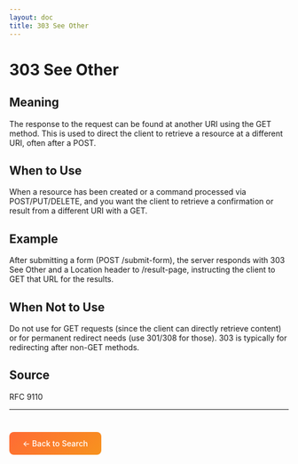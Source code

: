 ```yaml
---
layout: doc
title: 303 See Other
---
```


# 303 See Other

## Meaning

The response to the request can be found at another URI using the GET method. This is used to direct the client to retrieve a resource at a different URI, often after a POST.

## When to Use

When a resource has been created or a command processed via POST/PUT/DELETE, and you want the client to retrieve a confirmation or result from a different URI with a GET.

## Example

After submitting a form (POST /submit-form), the server responds with 303 See Other and a Location header to /result-page, instructing the client to GET that URL for the results.

## When Not to Use

Do not use for GET requests (since the client can directly retrieve content) or for permanent redirect needs (use 301/308 for those). 303 is typically for redirecting after non-GET methods.

## Source

RFC 9110

---

<div style="margin-top: 40px;">
  <a href="/" style="display: inline-block; padding: 12px 24px; background: linear-gradient(135deg, #ff6b35, #f7931e); color: white; text-decoration: none; border-radius: 8px; font-weight: 500;">← Back to Search</a>
</div>
